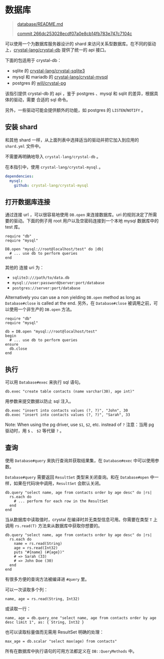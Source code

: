 # 数据库

> [database/README.md][readme]
>
> [commit 266dc253028ecdf07a0e8cb14fb783e747c7104c][commit]

[readme]: https://github.com/crystal-lang/crystal-book/blob/master/database/README.md
[commit]: https://github.com/crystal-lang/crystal-book/commit/266dc253028ecdf07a0e8cb14fb783e747c7104c

可以使用一个为数据库服务器设计的 shard 来访问关系型数据库。在不同的驱动上，[crystal-lang/crystal-db](https://github.com/crystal-lang/crystal-db) 提供了统一的 api 接口。

下面的包适用于 crystal-db：


* sqlite 的 [crystal-lang/crystal-sqlite3](https://github.com/crystal-lang/crystal-sqlite3)
* mysql 和 mariadb 的 [crystal-lang/crystal-mysql](https://github.com/crystal-lang/crystal-mysql)
* postgres 的 [will/crystal-pg](https://github.com/will/crystal-pg)

该指引提供 crystal-db 的 api ，鉴于 postgres 、mysql 和 sqlit 的差异，根据具体的驱动，需要 合适的 sql 命令。

另外，一些驱动可能会提供额外的功能，如 postgres 的 `LISTEN`/`NOTIFY` 。

## 安装 shard

和其他 shard 一样，从上面列表中选择适当的驱动并把它加入到应用的 `shard.yml` 文件中。

不需要再明确地导入 `crystal-lang/crystal-db` 。

在本指引中，使用 `crystal-lang/crystal-mysql` 。

```yaml
dependencies:
  mysql:
    github: crystal-lang/crystal-mysql
```

## 打开数据库连接

通过连接 url ，可以很容易地使用 `DB.open` 来连接数据库。uri 的规则决定了所需要的驱动。下面的例子用 root 用户以及空密码连接到一个本地 mysql 数据库中的 test 库。

```crystal
require "db"
require "mysql"

DB.open "mysql://root@localhost/test" do |db|
  # ... use db to perform queries
end
```

其他的 连接  uri 为：

* `sqlite3:///path/to/data.db`
* `mysql://user:password@server:port/database`
* `postgres://server:port/database`

Alternatively you can use a non yielding `DB.open` method as long as `Database#close` is called at the end.
另外，在 `Database#close` 被调用之前，可以使用一个非生产的 `DB.open` 方法。

```crystal
require "db"
require "mysql"

db = DB.open "mysql://root@localhost/test"
begin
  # ... use db to perform queries
ensure
  db.close
end
```

## 执行

可以用 `Database#exec` 来执行 sql 语句。

```crystal
db.exec "create table contacts (name varchar(30), age int)"
```

用参数来提交数据以防止 sql 注入。

```crystal
db.exec "insert into contacts values (?, ?)", "John", 30
db.exec "insert into contacts values (?, ?)", "Sarah", 33
```

Note: When using the pg driver, use `$1`, `$2`, etc. instead of `?`
注意：当用 pg 驱动时，用 `$` 、 `$2` 等代替 `?` 。

## 查询

使用 `Database#query` 来执行查询并获取结果集，在 `Database#exec` 中可以使用参数。

`Database#query` 需要返回 `ResultSet` 类型来关闭查询。和在 `Database#open` 中一样，如果在代码块中调用，`ResultSet` 会默认关闭。

```crystal
db.query "select name, age from contacts order by age desc" do |rs|
  rs.each do
    # ... perform for each row in the ResultSet
  end
end
```

当从数据库中读取值时，crystal 在编译时并无类型信息可用。你需要在类型 `T` 上调用 `rs.read(T)` 方法来从数据库中获取你想要的。

```crystal
db.query "select name, age from contacts order by age desc" do |rs|
  rs.each do
    name = rs.read(String)
    age = rs.read(Int32)
    puts "#{name} (#{age})"
    # => Sarah (33)
    # => John Doe (30)
  end
end
```

有很多方便的查询方法被编译进 `#query` 里。

可以一次读取多个列：

```crystal
name, age = rs.read(String, Int32)
```

或读取一行：

```crystal
name, age = db.query_one "select name, age from contacts order by age desc limit 1", as: { String, Int32 }
```

也可以读取标量值而无需用 ResultSet  明确的处理：

```crystal
max_age = db.scalar "select max(age) from contacts"
```

所有在数据库中执行语句的可用方法都定义在 `DB::QueryMethods` 中。

